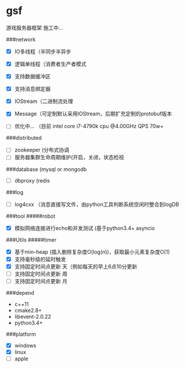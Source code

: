 # gsf

游戏服务器框架 施工中...

###network
- [x] IO多线程（半同步半异步
- [x] 逻辑单线程（消费者生产者模式
- [x] 支持数据缓冲区
- [x] 支持消息绑定器
- [x] IOStream（二进制流处理
- [x] Message（可定制默认采用IOStream，后期扩充定制的protobuf版本
- [ ] 优化中... （目前 intel core i7-4790k cpu @4.00GHz QPS 70w+


###distributed
- [ ] zookeeper (分布式协调
- [ ] 服务器集群生命周期维护(开启，关闭，状态检视

###database (mysql or mongodb
- [ ] dbproxy (redis

###log
- [ ] log4cxx （消息直接写文件，由python工具判断系统空闲时整合到logDB

###tool
#####robot
- [x] 模拟网络连接进行echo和并发测试 (基于python3.4+ asyncio

###Utils
#####timer
- [x] 基于min-heap (插入删除复杂度O(log(n))，获取最小元素复杂度O(1)
- [x] 支持毫秒级的延时触发
- [x] 支持固定时间点更新 天（例如每天的早上6点10分更新
- [ ] 支持固定时间点更新 周
- [ ] 支持固定时间点更新 月

###depend
* c++11
* cmake2.8+
* libevent-2.0.22
* python3.4+

###platform
- [x] windows
- [x] linux
- [ ] apple
